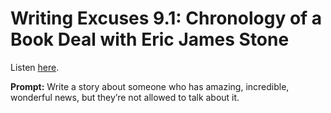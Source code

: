 # Writing Excuses 9.1: Chronology of a Book Deal with Eric James Stone 

Listen [here](http://www.writingexcuses.com/2014/01/05/writing-excuses-9-1-chronology-of-a-book-deal-with-eric-james-stone/). 

**Prompt:** Write a story about someone who has amazing, incredible, wonderful news, but they’re not allowed to talk about it.